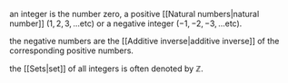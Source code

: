 an integer is the number zero, a positive [[Natural numbers|natural number]] ($1,2,3,...\text{etc}$) or a negative integer 
($-1,-2,-3,...\text{etc}$).

the negative numbers are the [[Additive inverse|additive inverse]] of the corresponding positive numbers. 

the [[Sets|set]] of all integers is often denoted by $\mathbb{Z}$. 